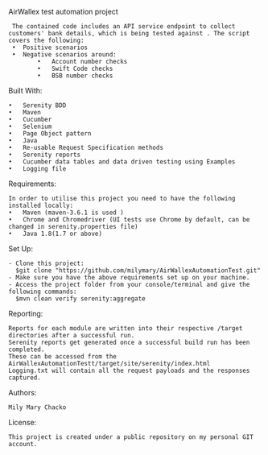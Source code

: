 AirWallex test automation project

	
	 The contained code includes an API service endpoint to collect customers' bank details, which is being tested against . The script covers the following:
	 •  Positive scenarios 
	 •  Negative scenarios around:
	 		•	Account number checks 
	 		•	Swift Code checks
	 		•	BSB number checks




Built With:

	•	Serenity BDD
	•	Maven
	•	Cucumber
	•	Selenium
	•	Page Object pattern
	•	Java
	•	Re-usable Request Specification methods
	•	Serenity reports
	•	Cucumber data tables and data driven testing using Examples
	•   Logging file


Requirements:

	In order to utilise this project you need to have the following installed locally:
	•	Maven (maven-3.6.1 is used )
	•	Chrome and Chromedriver (UI tests use Chrome by default, can be changed in serenity.properties file)
	•	Java 1.8(1.7 or above)


Set Up:

	- Clone this project:  
	  $git clone "https://github.com/milymary/AirWallexAutomationTest.git"
	- Make sure you have the above requirements set up on your machine.
	- Access the project folder from your console/terminal and give the following commands:
	  $mvn clean verify serenity:aggregate



	
Reporting:

	Reports for each module are written into their respective /target directories after a successful run.
	Serenity reports get generated once a successful build run has been completed.
	These can be accessed from the AirWallexAutomationTestt/target/site/serenity/index.html 
	Logging.txt will contain all the request payloads and the responses captured.

	
Authors:

	Mily Mary Chacko



License:

	This project is created under a public repository on my personal GIT account.





